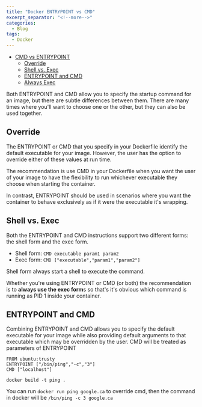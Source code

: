 ```yaml
---
title: "Docker ENTRYPOINT vs CMD"
excerpt_separator: "<!--more-->"
categories:
  - Blog
tags:
  - Docker
---
```


<!-- TOC -->

- [CMD vs ENTRYPOINT](#cmd-vs-entrypoint)
  - [Override](#override)
  - [Shell vs. Exec](#shell-vs-exec)
  - [ENTRYPOINT and CMD](#entrypoint-and-cmd)
  - [Always Exec](#always-exec)

<!-- /TOC -->

Both ENTRYPOINT and CMD allow you to specify the startup command for an image,
but there are subtle differences between them. There are many times where 
you'll want to choose one or the other, but they can also be used together.

## Override
The ENTRYPOINT or CMD that you specify in your Dockerfile identify the default
executable for your image. However, the user has the option to override either
of these values at run time.

The recommendation is use CMD in your Dockerfile when you want the user of your
image to have the flexibility to run whichever executable they choose when 
starting the container.

In contrast, ENTRYPOINT should be used in scenarios where you want the container
to behave exclusively as if it were the executable it's wrapping.

## Shell vs. Exec
Both the ENTRYPOINT and CMD instructions support two different forms: the shell 
form and the exec form.

* Shell form: `CMD executable param1 param2`
* Exec form: `CMD ["executable","param1","param2"]`

Shell form always start a shell to execute the command.

Whether you're using ENTRYPOINT or CMD (or both) the recommendation is to 
**always use the exec form**s so that's it's obvious which command is running
as PID 1 inside your container.


## ENTRYPOINT and CMD
Combining ENTRYPOINT and CMD allows you to specify the default executable for 
your image while also providing default arguments to that executable which may 
be overridden by the user.
CMD will be treated as parameters of ENTRYPOINT
```
FROM ubuntu:trusty
ENTRYPOINT ["/bin/ping","-c","3"]
CMD ["localhost"]
```

`docker build -t ping .`

You can run `docker run ping google.ca` to override cmd, then the command in 
docker will be `/bin/ping -c 3 google.ca`
